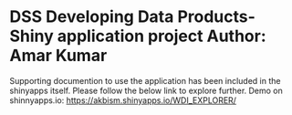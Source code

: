 DSS Developing Data Products- Shiny application project
Author: Amar Kumar
=================
Supporting documention to use the application has been included in the shinyapps itself. Please follow the below link to explore further.
Demo on shinnyapps.io:  https://akbism.shinyapps.io/WDI_EXPLORER/
